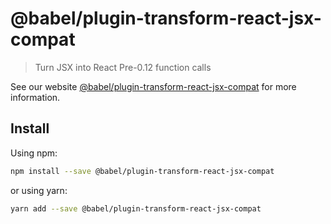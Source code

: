 # @babel/plugin-transform-react-jsx-compat

> Turn JSX into React Pre-0.12 function calls

See our website [@babel/plugin-transform-react-jsx-compat](https://new.babeljs.io/docs/en/next/babel-plugin-transform-react-jsx-compat.html) for more information.

## Install

Using npm:

```sh
npm install --save @babel/plugin-transform-react-jsx-compat
```

or using yarn:

```sh
yarn add --save @babel/plugin-transform-react-jsx-compat
```
